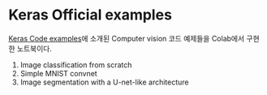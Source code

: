 # Keras Official examples

[Keras Code examples](https://keras.io/examples/)에 소개된 Computer vision 코드 예제들을 Colab에서 구현한 노트북이다.

1. Image classification from scratch
2. Simple MNIST convnet
3. Image segmentation with a U-net-like architecture